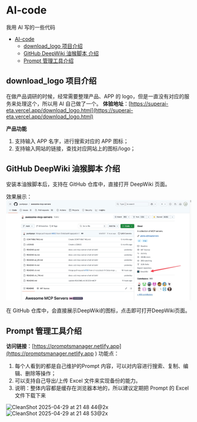 # AI-code
我用 AI 写的一些代码

- [AI-code](#ai-code)
  * [download_logo 项目介绍](#download-logo-----)
  * [GitHub DeepWiki 油猴脚本 介绍](#github-deepwiki--------)
  * [Prompt 管理工具介绍](#prompt-------)



## download_logo 项目介绍
在做产品调研的时候，经常需要整理产品、APP 的 logo，但是一直没有对应的服务来处理这个，所以用 AI 自己做了一个。
**体验地址**：[https://superai-eta.vercel.app/download_logo.html](https://superai-eta.vercel.app/download_logo.html)

**产品功能**
1. 支持输入 APP 名字，进行搜索对应的 APP 图标；
2. 支持输入网站的链接，查找对应网站上的图标/logo；

## GitHub DeepWiki 油猴脚本 介绍
安装本油猴脚本后，支持在 GitHub 仓库中，直接打开 DeepWiki 页面。

效果展示：
![](https://raw.githubusercontent.com/askfanxiaojun/img/master/images/2025/04/29/CleanShot%202025-04-29%20at%2016.07.05-2x.jpg)

在 GitHub 仓库中，会直接展示DeepWiki的图标，点击即可打开DeepWiki页面。

## Prompt 管理工具介绍
**访问链接**：[https://promptsmanager.netlify.app](https://promptsmanager.netlify.app )
功能点：
1. 每个人看到的都是自己维护的Prompt 内容，可以对内容进行搜索、复制、编辑、删除等操作；
2. 可以支持自己导出/上传  Excel 文件来实现备份的能力。
3. 说明：整体内容都是缓存在浏览器本地的，所以建议定期把 Prompt 的 Excel 文件下载下来

![CleanShot 2025-04-29 at 21 48 44@2x](https://github.com/user-attachments/assets/12e72205-1ad0-42b8-9c4f-88f9e97d35db)
![CleanShot 2025-04-29 at 21 48 53@2x](https://github.com/user-attachments/assets/5155a522-25e2-4772-a70a-2619bbc16ccc)


